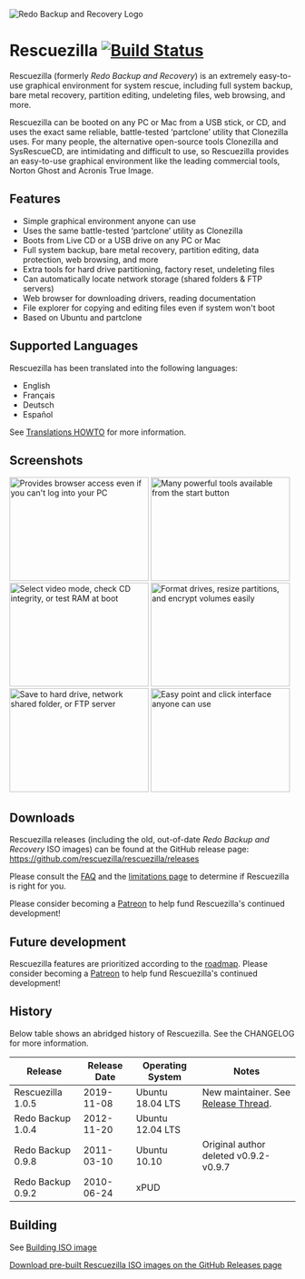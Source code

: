 ![Redo Backup and Recovery Logo](docs/images/redo.logo.png)

# Rescuezilla [![Build Status](https://travis-ci.org/rescuezilla/rescuezilla.svg?branch=master)](https://travis-ci.org/rescuezilla/rescuezilla) 

Rescuezilla (formerly _Redo Backup and Recovery_) is an extremely easy-to-use graphical environment for system rescue, including full system backup, bare metal recovery, partition editing, undeleting files, web browsing, and more.

Rescuezilla can be booted on any PC or Mac from a USB stick, or CD, and uses the exact same reliable, battle-tested ‘partclone’ utility that Clonezilla uses. For many people, the alternative open-source tools Clonezilla and SysRescueCD, are intimidating and difficult to use, so Rescuezilla provides an easy-to-use graphical environment like the leading commercial tools, Norton Ghost and Acronis True Image.

## Features

* Simple graphical environment anyone can use
* Uses the same battle-tested ‘partclone’ utility as Clonezilla 
* Boots from Live CD or a USB drive on any PC or Mac
* Full system backup, bare metal recovery, partition editing, data protection, web browsing, and more
* Extra tools for hard drive partitioning, factory reset, undeleting files
* Can automatically locate network storage (shared folders & FTP servers)
* Web browser for downloading drivers, reading documentation
* File explorer for copying and editing files even if system won't boot
* Based on Ubuntu and partclone

## Supported Languages

Rescuezilla has been translated into the following languages:

* English
* Français
* Deutsch
* Español

See [Translations HOWTO](https://github.com/rescuezilla/rescuezilla/wiki/Translations-HOWTO) for more information.

## Screenshots

<a href="docs/images/screenshot.select.an.option.png"><img width=245 height=183 src="docs/images/screenshot.select.an.option.png" alt="Provides browser access even if you can't log into your PC"></a>
<a href="docs/images/screenshot.partitioning.png"><img width=245 height=183 src="docs/images/screenshot.partitioning.png" alt="Many powerful tools available from the start button"></a>
<a href="docs/images/screenshot.start.menu.tools.png"><img width=245 height=183 src="docs/images/screenshot.start.menu.tools.png" alt="Select video mode, check CD integrity, or test RAM at boot"></a>
<a href="docs/images/screenshot.chromium.web.browsing.png"><img width=245 height=183 src="docs/images/screenshot.chromium.web.browsing.png" alt="Format drives, resize partitions, and encrypt volumes easily"></a>
<a href="docs/images/screenshot.select.backup.destination.drive.png"><img width=245 height=183 src="docs/images/screenshot.select.backup.destination.drive.png" alt="Save to hard drive, network shared folder, or FTP server"></a>
<a href="docs/images/screenshot.boot.menu.png"><img width=245 height=183 src="docs/images/screenshot.boot.menu.png" alt="Easy point and click interface anyone can use"></a>

## Downloads

Rescuezilla releases (including the old, out-of-date _Redo Backup and Recovery_ ISO images) can be found at the GitHub release page: https://github.com/rescuezilla/rescuezilla/releases

Please consult the [FAQ](https://rescuezilla.com/help.html) and the [limitations page](https://github.com/rescuezilla/rescuezilla/wiki/Rescuezilla-Limitations) to determine if Rescuezilla is right for you.

Please consider becoming a [Patreon](https://www.patreon.com/rescuezilla) to help fund Rescuezilla's continued development!

## Future development

Rescuezilla features are prioritized according to the [roadmap](https://github.com/rescuezilla/rescuezilla/wiki/Rescuezilla-Project-Roadmap). Please consider becoming a [Patreon](https://www.patreon.com/rescuezilla) to help fund Rescuezilla's continued development!

## History

Below table shows an abridged history of Rescuezilla. See the CHANGELOG for more information.

| Release | Release Date | Operating System | Notes |
| --- | --- | --- | --- |
| Rescuezilla 1.0.5 | 2019-11-08 | Ubuntu 18.04 LTS | New maintainer. See [Release Thread](https://sourceforge.net/p/redobackup/discussion/1169663/thread/116063b485/). |
| Redo Backup 1.0.4 | 2012-11-20 | Ubuntu 12.04 LTS | |
| Redo Backup 0.9.8 | 2011-03-10 | Ubuntu 10.10 | Original author deleted v0.9.2-v0.9.7 |
| Redo Backup 0.9.2 | 2010-06-24 | xPUD |  |

## Building 

See [Building ISO image](docs/build_instructions/BUILD.ISO.IMAGE.md)

[Download pre-built Rescuezilla ISO images on the GitHub Releases page](https://github.com/rescuezilla/rescuezilla/releases)
